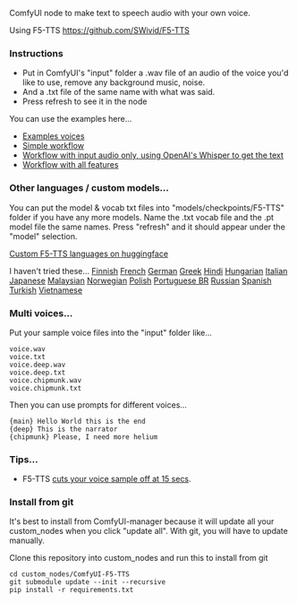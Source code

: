 
ComfyUI node to make text to speech audio with your own voice.

Using F5-TTS https://github.com/SWivid/F5-TTS


### Instructions

* Put in ComfyUI's "input" folder a .wav file of an audio of the voice you'd like to use, remove any background music, noise.
* And a .txt file of the same name with what was said.
* Press refresh to see it in the node

You can use the examples here...
* [Examples voices](examples/)
* [Simple workflow](examples/simple_ComfyUI_F5TTS_workflow.json)
* [Workflow with input audio only, using OpenAI's Whisper to get the text](examples/F5TTS_whisper_workflow.json)
* [Workflow with all features](examples/F5TTS-test-all.json)


### Other languages / custom models...

You can put the model & vocab txt files into "models/checkpoints/F5-TTS" folder if you have any more models.  Name the .txt vocab file and the .pt model file the same names.  Press "refresh" and it should appear under the "model" selection.

[Custom F5-TTS languages on huggingface](https://huggingface.co/models?search=f5)

I haven't tried these...
[Finnish](https://huggingface.co/AsmoKoskinen/F5-TTS_Finnish_Model)
[French](https://huggingface.co/RASPIAUDIO/F5-French-MixedSpeakers-reduced)
[German](https://huggingface.co/aihpi/F5-TTS-German)
[Greek](https://huggingface.co/PetrosStav/F5-TTS-Greek)
[Hindi](https://huggingface.co/SPRINGLab/F5-Hindi-24KHz)
[Hungarian](https://huggingface.co/sarpba/F5-TTS-Hun)
[Italian](https://huggingface.co/alien79/F5-TTS-italian)
[Japanese](https://huggingface.co/Jmica/F5TTS)
[Malaysian](https://huggingface.co/mesolitica/Malaysian-F5-TTS)
[Norwegian](https://huggingface.co/akhbar/F5_Norwegian)
[Polish](https://huggingface.co/Gregniuki/F5-tts_English_German_Polish/tree/main/Polish)
[Portuguese BR](https://huggingface.co/firstpixel/F5-TTS-pt-br)
[Russian](https://huggingface.co/hotstone228/F5-TTS-Russian)
[Spanish](https://huggingface.co/jpgallegoar/F5-Spanish)
[Turkish](https://huggingface.co/marduk-ra/F5-TTS-Turkish)
[Vietnamese](https://huggingface.co/yukiakai/F5-TTS-Vietnamese)

### Multi voices...

Put your sample voice files into the "input" folder like...
```
voice.wav
voice.txt
voice.deep.wav
voice.deep.txt
voice.chipmunk.wav
voice.chipmunk.txt
```

Then you can use prompts for different voices...
```
{main} Hello World this is the end
{deep} This is the narrator
{chipmunk} Please, I need more helium
```


### Tips...

 * F5-TTS [cuts your voice sample off at 15 secs](https://github.com/SWivid/F5-TTS/blob/8898d05e374bcb8d3fc0b1286037e95df61f491f/src/f5_tts/infer/utils_infer.py#L315).


### Install from git

It's best to install from ComfyUI-manager because it will update all your custom\_nodes when you click "update all".  With git, you will have to update manually.

Clone this repository into custom\_nodes and run this to install from git
```
cd custom_nodes/ComfyUI-F5-TTS
git submodule update --init --recursive
pip install -r requirements.txt
```


